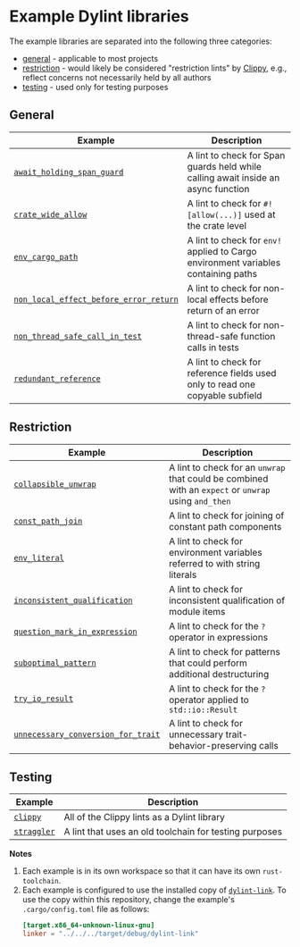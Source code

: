 # Example Dylint libraries

The example libraries are separated into the following three categories:

- [general] - applicable to most projects
- [restriction] - would likely be considered "restriction lints" by [Clippy], e.g., reflect concerns not necessarily held by all authors
- [testing] - used only for testing purposes

## General

| Example                                                                                  | Description                                                                        |
| ---------------------------------------------------------------------------------------- | ---------------------------------------------------------------------------------- |
| [`await_holding_span_guard`](./general/await_holding_span_guard)                         | A lint to check for Span guards held while calling await inside an async function  |
| [`crate_wide_allow`](./general/crate_wide_allow)                                         | A lint to check for `#![allow(...)]` used at the crate level                       |
| [`env_cargo_path`](./general/env_cargo_path)                                             | A lint to check for `env!` applied to Cargo environment variables containing paths |
| [`non_local_effect_before_error_return`](./general/non_local_effect_before_error_return) | A lint to check for non-local effects before return of an error                    |
| [`non_thread_safe_call_in_test`](./general/non_thread_safe_call_in_test)                 | A lint to check for non-thread-safe function calls in tests                        |
| [`redundant_reference`](./general/redundant_reference)                                   | A lint to check for reference fields used only to read one copyable subfield       |

## Restriction

| Example                                                                              | Description                                                                                          |
| ------------------------------------------------------------------------------------ | ---------------------------------------------------------------------------------------------------- |
| [`collapsible_unwrap`](./restriction/collapsible_unwrap)                             | A lint to check for an `unwrap` that could be combined with an `expect` or `unwrap` using `and_then` |
| [`const_path_join`](./restriction/const_path_join)                                   | A lint to check for joining of constant path components                                              |
| [`env_literal`](./restriction/env_literal)                                           | A lint to check for environment variables referred to with string literals                           |
| [`inconsistent_qualification`](./restriction/inconsistent_qualification)             | A lint to check for inconsistent qualification of module items                                       |
| [`question_mark_in_expression`](./restriction/question_mark_in_expression)           | A lint to check for the `?` operator in expressions                                                  |
| [`suboptimal_pattern`](./restriction/suboptimal_pattern)                             | A lint to check for patterns that could perform additional destructuring                             |
| [`try_io_result`](./restriction/try_io_result)                                       | A lint to check for the `?` operator applied to `std::io::Result`                                    |
| [`unnecessary_conversion_for_trait`](./restriction/unnecessary_conversion_for_trait) | A lint to check for unnecessary trait-behavior-preserving calls                                      |

## Testing

| Example                            | Description                                            |
| ---------------------------------- | ------------------------------------------------------ |
| [`clippy`](./testing/clippy)       | All of the Clippy lints as a Dylint library            |
| [`straggler`](./testing/straggler) | A lint that uses an old toolchain for testing purposes |

**Notes**

1. Each example is in its own workspace so that it can have its own `rust-toolchain`.
2. Each example is configured to use the installed copy of [`dylint-link`](../dylint-link). To use the copy within this repository, change the example's `.cargo/config.toml` file as follows:
   ```toml
   [target.x86_64-unknown-linux-gnu]
   linker = "../../../target/debug/dylint-link"
   ```

[clippy]: https://github.com/rust-lang/rust-clippy#clippy
[general]: #general
[restriction]: #restriction
[testing]: #testing
